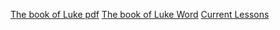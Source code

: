 [The book of Luke pdf](https://drive.google.com/file/d/19bvZcoaYiTs7eEBKmMivD5_3Vl3Rf9RP/view?usp=sharing)
[The book of Luke Word](https://docs.google.com/document/d/1imfoLvhoHYeghfOxbXOU8WbW-ymURRbR/edit?usp=sharing&ouid=103648595386422212668&rtpof=true&sd=true)
[Current Lessons](https://drive.google.com/drive/folders/1NlieKNYimia1LTE_gUPe9EWCfHdPTjJJ?usp=sharing)


